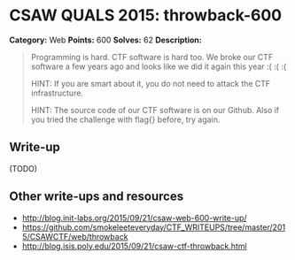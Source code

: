 # CSAW QUALS 2015: throwback-600

**Category:** Web
**Points:** 600
**Solves:** 62
**Description:**

> Programming is hard. CTF software is hard too. We broke our CTF software a few years ago and looks like we did it again this year
> :( :( :(
>
> HINT: If you are smart about it, you do not need to attack the CTF infrastructure.
>
> HINT: The source code of our CTF software is on our Github. Also if you tried the challenge with flag{} before, try again.


## Write-up

(TODO)

## Other write-ups and resources

* <http://blog.init-labs.org/2015/09/21/csaw-web-600-write-up/>
* <https://github.com/smokeleeteveryday/CTF_WRITEUPS/tree/master/2015/CSAWCTF/web/throwback>
* <http://blog.isis.poly.edu/2015/09/21/csaw-ctf-throwback.html>
